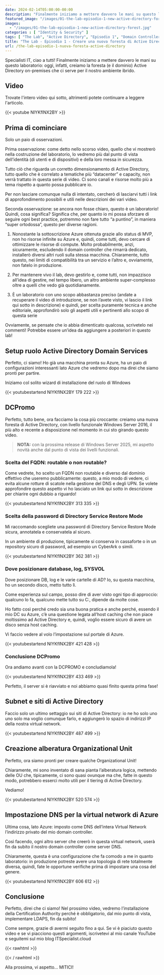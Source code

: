 ```yaml
---
date: 2024-02-14T05:00:00-00:00
description: "Finalmente iniziamo a mettere davvero le mani su questo laboratorio: oggi, infatti, creiamo la foresta (e il dominio) Active Directory on-premises che ci serve per il nostro ambiente ibrido"
featured_image: "/images/01-the-lab-episodio-1-new-active-directory-forest.jpg"
images:
  - "/images/01-the-lab-episodio-1-new-active-directory-forest.jpg"
categories : [ "Identity & Security" ]
tags: [ "The Lab", "Active Directory", "Episodio 1", "Domain Controller" ]
title: "The Lab - Episodio 1 - Creare una nuova foresta di Active Directory"
url: /the-lab-episodio-1-nuova-foresta-active-directory
---
```

Specialisti IT, ciao a tutti! Finalmente iniziamo a mettere davvero le mani su questo laboratorio: oggi, infatti, creiamo la foresta (e il dominio) Active Directory on-premises che ci serve per il nostro ambiente ibrido.

## Video
Trovate l'intero video qui sotto, altrimenti potete continuare a leggere l'articolo.

{{< youtube NIYKflNX2BY >}}

## Prima di cominciare
Solo un paio di osservazioni.

Prima osservazione: come detto nello scorso video, quello che vi mostrerò nella costruzione del laboratorio, lo vedremo più dal punto di vista dell’identità (di utenti e di dispositivi) e della loro messa in sicurezza.

Tutto ciò che riguarda un corretto dimensionamento di Active Directory, tutto quello che è correlato a tematiche più “datacenter” e capacity, non verrà trattato in questa serie di video. Ci sono canali e risorse molto più a tema rispetto a quanto possa pubblicare io.

Per non lasciare comunque nulla di intentato, cercherò di lasciarvi tutti i link di approfondimento possibili e utili nelle descrizioni dei vari video.

Seconda osservazione: se ancora non fosse chiaro, questo è un laboratorio! Quindi, cosa significa? Significa che, per quanto io mi possa sforzare di seguire ogni best practice, potremmo non fare tutto “a puntino”, in maniera “super ortodossa”, questo per diverse ragioni.

1. Nonostante la sottoscrizione Azure ottenuta grazie allo status di MVP, non ho risorse infinite su Azure e, quindi, come tutti, devo cercare di ottimizzare le risorse di compute. Molto probabilmente, anzi, sicuramente, escludendo il domain controller che rimarrà dedicato, installerò diversi altri ruoli sulla stessa macchina. Chiaramente, tutto questo, nei limiti di compatibilità tra un servizio e l’altro e, ovviamente, non fatelo in produzione.

2.	Per mantenere vivo il lab, devo gestirlo e, come tutti, non impazzisco all’idea di gestire, nel tempo libero, un altro ambiente super-complesso oltre a quelli che vedo già quotidianamente.

3.	È un laboratorio con uno scopo abbastanza preciso (andate a recuperare il video di introduzione, se non l’avete visto, vi lascio il link qui sotto in descrizione) e quindi, per scelta puramente tecnica e anche editoriale, approfondirò solo gli aspetti utili e pertinenti allo scopo di questa serie

Ovviamente, se pensate che io abbia dimenticato qualcosa, scrivetelo nei commenti! Potrebbe essere un’idea da aggiungere a posteriori in questo lab!

## Setup ruolo Active Directory Domain Services
Perfetto, ci siamo! Ho già una macchina pronta su Azure, ha un paio di configurazioni interessanti lato Azure che vedremo dopo ma direi che siamo pronti per partire. 

Iniziamo col solito wizard di installazione del ruolo di Windows

{{< youtubestartend NIYKflNX2BY 179 222 >}}

## DCPromo
Perfetto, tutto bene, ora facciamo la cosa più croccante: creiamo una nuova foresta di Active Directory, con livello funzionale Windows Server 2016, il più alto e recente a disposizione nel momento in cui sto girando questo video.

> **NOTA:** con la prossima release di Windows Server 2025, mi aspetto novità anche dal punto di vista dei livelli funzionali.

### Scelta del FQDN: routable o non routable?
Come vedrete, ho scelto un FQDN non routable e diverso dal dominio effettivo che useremo pubblicamente: questo, a mio modo di vedere, ci evita alcune rotture di scatole nella gestione del DNS e degli UPN. 
Se volete approfondire questo aspetto vi ho lasciato un link qui sotto in descrizione per chiarire ogni dubbio a riguardo!

{{< youtubestartend NIYKflNX2BY 313 335 >}}

### Scelta della password di Directory Service Restore Mode
Mi raccomando scegliete una password di Directory Service Restore Mode sicura, annotatela e conservatela al sicuro. 

In un ambiente di produzione, tipicamente si conserva in cassaforte o in un repository sicuro di password, ad esempio un CyberArk o simili.

{{< youtubestartend NIYKflNX2BY 362 381 >}}

### Dove posizionare database, log, SYSVOL
Dove posizionare DB, log e le varie cartelle di AD? Io, su questa macchina, ho un secondo disco, metto tutto lì.

Come esperienza sul campo, posso dire di aver visto ogni tipo di approccio: qualcuno lo fa, qualcuno mette tutto su C:, dipende da molte cose.

Ho fatto così perché credo sia una buona pratica e anche perché, essendo il mio DC su Azure, c’è una questione legata all’host caching che non piace moltissimo ad Active Directory e, quindi, voglio essere sicuro di avere un disco senza host caching. 

Vi faccio vedere al volo l’impostazione sul portale di Azure.

{{< youtubestartend NIYKflNX2BY 421 428 >}}

### Conclusione DCPromo
Ora andiamo avanti con la DCPROMO e concludiamola!

{{< youtubestartend NIYKflNX2BY 433 469 >}}

Perfetto, il server si è riavviato e noi abbiamo quasi finito questa prima fase!

## Subnet e siti di Active Directory
Faccio solo un ultimo settaggio sui siti di Active Directory: io ne ho solo uno uno solo ma voglio comunque farlo, e aggiungerò lo spazio di indirizzi IP della nostra virtual network.

{{< youtubestartend NIYKflNX2BY 487 499 >}}

## Creazione alberatura Organizational Unit
Perfetto, ora siamo pronti per creare qualche Organizational Unit!

Chiaramente, mi sono inventato di sana pianta l’alberatura logica, mettendo delle OU che, tipicamente, ci sono quasi ovunque ma che, fatte in questo modo, potrebbero esserci molto utili per il tiering di Active Directory.

Vediamo!

{{< youtubestartend NIYKflNX2BY 520 574 >}}

## Impostazione DNS per la virtual network di Azure
Ultima cosa, lato Azure: imposto come DNS dell’intera Virtual Network l’indirizzo privato del mio domain controller.

Così facendo, ogni altro server che creerò in questa virtual network, userà fin da subito il nostro domain controller come server DNS.

Chiaramente, questa è una configurazione che fa comodo a me in quanto laboratorio: in produzione potreste avere una topologia di rete totalmente diversa, quindi, fate le opportune verifiche prima di impostare una cosa del genere.

{{< youtubestartend NIYKflNX2BY 606 612 >}}

## Conclusione
Perfetto, direi che ci siamo! Nel prossimo video, vedremo l’installazione della Certification Authority perché è obbligatorio, dal mio punto di vista, implementare LDAPS, fin da subito!

Come sempre, grazie di avermi seguito fino a qui. Se vi è piaciuto questo video e se vi piacciono questi argomenti, iscrivetevi al mio canale YouTube e seguitemi sul mio blog ITSpecialist.cloud

{{< rawhtml >}}
  <script src="https://apis.google.com/js/platform.js"></script>
  <div class="g-ytsubscribe" data-channelid="UCDNe_oC28ozt_LJ-8kWQbEA" data-layout="full" data-count="hidden"></div>
{{< / rawhtml >}}

Alla prossima, vi aspetto... MITICI!